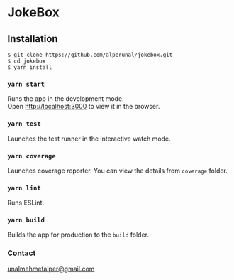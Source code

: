 # JokeBox

## Installation

    $ git clone https://github.com/alperunal/jokebox.git
    $ cd jokebox
    $ yarn install

### `yarn start`

Runs the app in the development mode.<br>
Open [http://localhost:3000](http://localhost:3000) to view it in the browser.

### `yarn test`

Launches the test runner in the interactive watch mode.

### `yarn coverage`

Launches coverage reporter. You can view the details from `coverage` folder.

### `yarn lint`

Runs ESLint.

### `yarn build`

Builds the app for production to the `build` folder.

### Contact

unalmehmetalper@gmail.com
